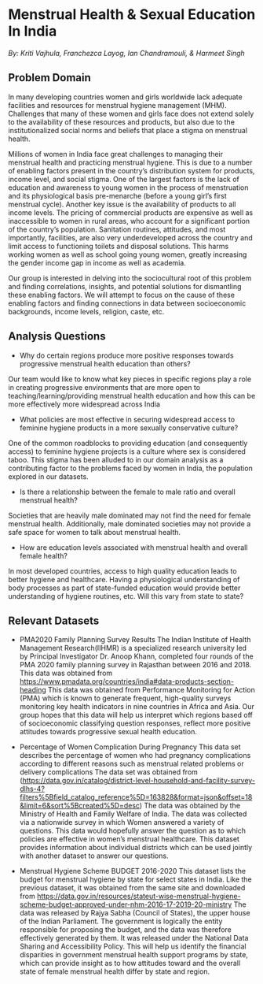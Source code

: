 # Menstrual Health & Sexual Education In India
_By: Kriti Vajhula, Franchezca Layog, Ian Chandramouli, & Harmeet Singh_

## Problem Domain

In many developing countries women and girls worldwide lack adequate facilities and resources for menstrual hygiene management (MHM). Challenges that many of these women and girls face does not extend solely to the availability of these resources and products, but also due to the institutionalized social norms and beliefs that place a stigma on menstrual health.

Millions of women in India face great challenges to managing their menstrual health and practicing menstrual hygiene. This is due to a number of enabling factors present in the country’s distribution system for products, income level, and social stigma. One of the largest factors is the lack of education and awareness to young women in the process of menstruation and its physiological basis pre-menarche (before a young girl’s first menstrual cycle). Another key issue is the availability of products to all income levels. The pricing of commercial products are expensive as well as inaccessible to women in rural areas, who account for a significant portion of the country’s population. Sanitation routines, attitudes, and most importantly, facilities, are also very underdeveloped across the country and limit access to functioning toilets and disposal solutions. This harms working women as well as school going young women, greatly increasing the gender income gap in income as well as academia.

Our group is interested in delving into the sociocultural root of this problem and finding correlations, insights, and potential solutions for dismantling these enabling factors. We will attempt to focus on the cause of these enabling factors and finding connections in data between socioeconomic backgrounds, income levels, religion, caste, etc.

## Analysis Questions

- Why do certain regions produce more positive responses towards progressive menstrual health education than others?

 Our team would like to know what key pieces in specific regions play a role in creating progressive environments that are more open to teaching/learning/providing menstrual health education and how this can be more effectively more widespread across India

- What policies are most effective in securing widespread access to feminine hygiene products in a more sexually conservative culture?

One of the common roadblocks to providing education (and consequently access) to feminine hygiene projects is a culture where sex is considered taboo. This stigma has been alluded to in our domain analysis as a contributing factor to the problems faced by women in India, the population explored in our datasets.

- Is there a relationship between the female to male ratio and overall menstrual health?

Societies that are heavily male dominated may not find the need for female menstrual health. Additionally, male dominated societies may not provide a safe space for women to talk about menstrual health.

- How are education levels associated with menstrual health and overall female health?

In most developed countries, access to high quality education leads to better hygiene and healthcare. Having a physiological understanding of body processes as part of state-funded education would provide better understanding of hygiene routines, etc. Will this vary from state to state?

## Relevant Datasets

- PMA2020 Family Planning Survey Results
The Indian Institute of Health Management Research(IIHMR) is a specialized research university led by Principal Investigator  Dr. Anoop Khann, completed four rounds of the PMA 2020 family planning survey in Rajasthan between 2016 and 2018.
This data was obtained from
https://www.pmadata.org/countries/india#data-products-section-heading
This data was obtained from Performance Monitoring for Action (PMA) which is known to generate frequent, high-quality surveys monitoring key health indicators in nine countries in Africa and Asia.
Our group hopes that this data will help us interpret which regions based off of socioeconomic classifying question responses, reflect more positive attitudes towards progressive sexual health education.

- Percentage of Women Complication During Pregnancy
This data set describes the percentage of women who had pregnancy complications according to different reasons such as menstrual related problems or delivery complications
The data set was obtained from (https://data.gov.in/catalog/district-level-household-and-facility-survey-dlhs-4?filters%5Bfield_catalog_reference%5D=163828&format=json&offset=18&limit=6&sort%5Bcreated%5D=desc)
The data was obtained by the Ministry of Health and Family Welfare of India. The data was collected via a nationwide survey in which Women answered a variety of questions.
This data would hopefully answer the question as to which policies are effective in women’s menstrual healthcare. This dataset provides information about individual districts which can be used jointly with another dataset to answer our questions.

- Menstrual Hygiene Scheme BUDGET 2016-2020
This dataset lists the budget for menstrual hygiene by state for select states in India.
Like the previous dataset, it was obtained from the same site and downloaded from https://data.gov.in/resources/stateut-wise-menstrual-hygiene-scheme-budget-approved-under-nhm-2016-17-2019-20-ministry
The data was released by Rajya Sabha (Council of States), the upper house of the Indian Parliament. The government is logically the entity responsible for proposing the budget, and the data was therefore effectively generated by them. It was released under the National Data Sharing and Accessibility Policy.
This will help us identify the financial disparities in government menstrual health support programs by state, which can provide insight as to how attitudes toward and the overall state of female menstrual health differ by state and region.
